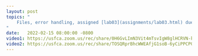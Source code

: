 ```yaml
---
layout: post
topics: "
    Files, error handling, assigned [lab03](assignments/lab03.html) due 2/21
"
date:   2022-02-15 08:00:00 -0800
video1: https://usfca.zoom.us/rec/share/0H6GvLImN3Vit4mTsvIgW8glHCRVN-kzWKjeTjuIYKlELpQxlNwUTSOLsSixp1st.iMEQJxDY7Vo6O_Mw
video2: https://usfca.zoom.us/rec/share/TOSQRprBhcWWEAfjG1soB-6yCiPPCP0-BP_toS3Fu34JfLzquIhq2hsR5ef-gxRJ.9XnEpDRw66H9nBoX
---
```

